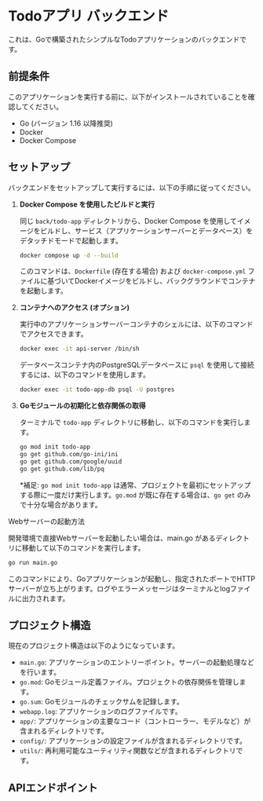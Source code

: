# Todoアプリ バックエンド

これは、Goで構築されたシンプルなTodoアプリケーションのバックエンドです。

## 前提条件

このアプリケーションを実行する前に、以下がインストールされていることを確認してください。

*   Go (バージョン 1.16 以降推奨)
*   Docker
*   Docker Compose

## セットアップ

バックエンドをセットアップして実行するには、以下の手順に従ってください。

1.  **Docker Compose を使用したビルドと実行**

    同じ `back/todo-app` ディレクトリから、Docker Compose を使用してイメージをビルドし、サービス（アプリケーションサーバーとデータベース）をデタッチドモードで起動します。

    ```bash
    docker compose up -d --build
    ```

    このコマンドは、`Dockerfile` (存在する場合) および `docker-compose.yml` ファイルに基づいてDockerイメージをビルドし、バックグラウンドでコンテナを起動します。

2.  **コンテナへのアクセス (オプション)**

    実行中のアプリケーションサーバーコンテナのシェルには、以下のコマンドでアクセスできます。

    ```bash
    docker exec -it api-server /bin/sh
    ```

    データベースコンテナ内のPostgreSQLデータベースに `psql` を使用して接続するには、以下のコマンドを使用します。

    ```bash
    docker exec -it todo-app-db psql -U postgres
    ```

3.  **Goモジュールの初期化と依存関係の取得**

    ターミナルで `todo-app` ディレクトリに移動し、以下のコマンドを実行します。

    ```bash
    go mod init todo-app
    go get github.com/go-ini/ini
    go get github.com/google/uuid
    go get github.com/lib/pq
    ```

    *補足: `go mod init todo-app` は通常、プロジェクトを最初にセットアップする際に一度だけ実行します。`go.mod` が既に存在する場合は、`go get` のみで十分な場合があります。

Webサーバーの起動方法

開発環境で直接Webサーバーを起動したい場合は、main.go があるディレクトリに移動して以下のコマンドを実行します。

```bash
go run main.go
```
このコマンドにより、Goアプリケーションが起動し、指定されたポートでHTTPサーバーが立ち上がります。ログやエラーメッセージはターミナルとlogファイルに出力されます。



## プロジェクト構造

現在のプロジェクト構造は以下のようになっています。

-   `main.go`: アプリケーションのエントリーポイント。サーバーの起動処理などを行います。
-   `go.mod`: Goモジュール定義ファイル。プロジェクトの依存関係を管理します。
-   `go.sum`: Goモジュールのチェックサムを記録します。
-   `webapp.log`: アプリケーションのログファイルです。
-   `app/`: アプリケーションの主要なコード（コントローラー、モデルなど）が含まれるディレクトリです。
-   `config/`: アプリケーションの設定ファイルが含まれるディレクトリです。
-   `utils/`: 再利用可能なユーティリティ関数などが含まれるディレクトリです。

## APIエンドポイント
